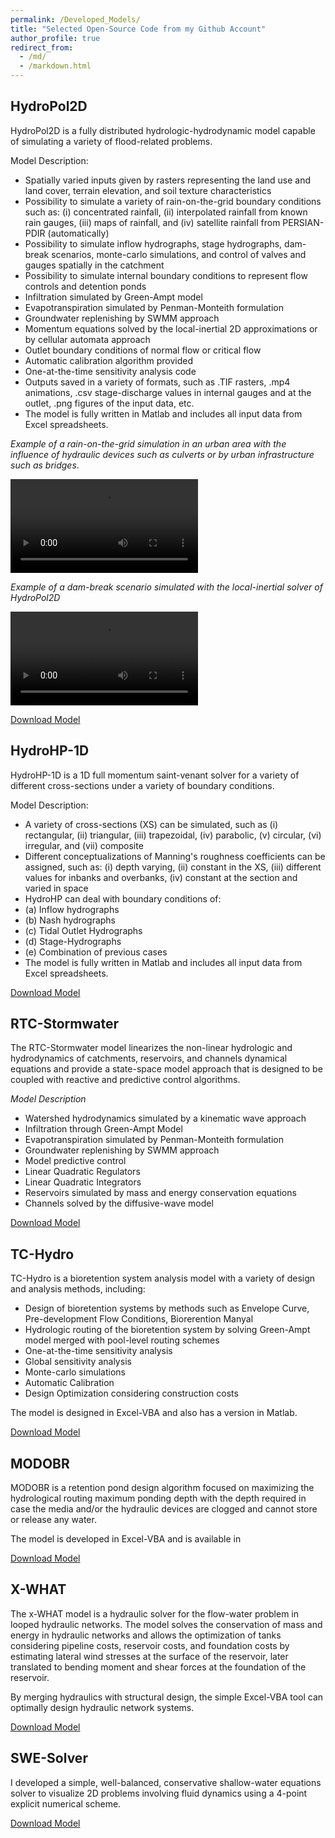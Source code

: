 ```yaml
---
permalink: /Developed_Models/
title: "Selected Open-Source Code from my Github Account"
author_profile: true
redirect_from: 
  - /md/
  - /markdown.html
---
```


## HydroPol2D
HydroPol2D is a fully distributed hydrologic-hydrodynamic model capable of simulating a variety of flood-related problems.

Model Description:
- Spatially varied inputs given by rasters representing the land use and land cover, terrain elevation, and soil texture characteristics
- Possibility to simulate a variety of rain-on-the-grid boundary conditions such as: (i) concentrated rainfall, (ii) interpolated rainfall from known rain gauges, (iii) maps of rainfall, and (iv) satellite rainfall from PERSIAN-PDIR (automatically)
- Possibility to simulate inflow hydrographs, stage hydrographs, dam-break scenarios, monte-carlo simulations, and control of valves and gauges spatially in the catchment
- Possibility to simulate internal boundary conditions to represent flow controls and detention ponds
- Infiltration simulated by Green-Ampt model
- Evapotranspiration simulated by Penman-Monteith formulation
- Groundwater replenishing by SWMM approach
- Momentum equations solved by the local-inertial 2D approximations or by cellular automata approach
- Outlet boundary conditions of normal flow or critical flow
- Automatic calibration algorithm provided
- One-at-the-time sensitivity analysis code
- Outputs saved in a variety of formats, such as .TIF rasters, .mp4 animations, .csv stage-discharge values in internal gauges and at the outlet, .png figures of the input data, etc.
- The model is fully written in Matlab and includes all input data from Excel spreadsheets.

<i> Example of a rain-on-the-grid simulation in an urban area with the influence of hydraulic devices such as culverts or by urban infrastructure such as bridges</i>.

<video loop>
  <source src="https://marcusnobrega-eng.github.io/profile//files/Rain_on_the_grid.mp4" type="video/mp4">
</video>

<i> Example of a dam-break scenario simulated with the local-inertial solver of HydroPol2D </i>

<video loop>
  <source src="https://marcusnobrega-eng.github.io/profile//files/Dam_Break.mp4" type="video/mp4">
</video>


[Download Model](https://github.com/marcusnobrega-eng/HydroPol2D)
## HydroHP-1D
HydroHP-1D is a 1D full momentum saint-venant solver for a variety of different cross-sections under a variety of boundary conditions.

Model Description:
- A variety of cross-sections (XS) can be simulated, such as (i) rectangular, (ii) triangular, (iii) trapezoidal, (iv) parabolic, (v) circular, (vi) irregular, and (vii) composite
- Different conceptualizations of Manning's roughness coefficients can be assigned, such as: (i) depth varying, (ii) constant in the XS, (iii) different values for inbanks and overbanks, (iv) constant at the section and varied in space
- HydroHP can deal with boundary conditions of:
- (a) Inflow hydrographs
- (b) Nash hydrographs
- (c) Tidal Outlet Hydrographs
- (d) Stage-Hydrographs
- (e) Combination of previous cases
- The model is fully written in Matlab and includes all input data from Excel spreadsheets.

[Download Model](https://github.com/marcusnobrega-eng/HydroHP)

## RTC-Stormwater
The RTC-Stormwater model linearizes the non-linear hydrologic and hydrodynamics of catchments, reservoirs, and channels dynamical equations and provide a state-space model approach that is designed to be coupled with reactive and predictive control algorithms.

<i>Model Description</i>
- Watershed hydrodynamics simulated by a kinematic wave approach
- Infiltration through Green-Ampt Model
- Evapotranspiration simulated by Penman-Monteith formulation
- Groundwater replenishing by SWMM approach
- Model predictive control 
- Linear Quadratic Regulators
- Linear Quadratic Integrators
- Reservoirs simulated by mass and energy conservation equations
- Channels solved by the diffusive-wave model

[Download Model](https://github.com/marcusnobrega-eng/RTC---Flood-and-Water-Quality)

## TC-Hydro
TC-Hydro is a bioretention system analysis model with a variety of design and analysis methods, including:
- Design of bioretention systems by methods such as Envelope Curve, Pre-development Flow Conditions, Biorerention Manyal
- Hydrologic routing of the bioretention system by solving Green-Ampt model merged with pool-level routing schemes
- One-at-the-time sensitivity analysis
- Global sensitivity analysis
- Monte-carlo simulations
- Automatic Calibration
- Design Optimization considering construction costs

The model is designed in Excel-VBA and also has a version in Matlab.

[Download Model](https://github.com/marcusnobrega-eng/TC-Hydro)

## MODOBR
MODOBR is a retention pond design algorithm focused on maximizing the hydrological routing maximum ponding depth with the depth required in case the media and/or the hydraulic devices are clogged and cannot store or release any water.

The model is developed in Excel-VBA and is available in

[Download Model](https://github.com/marcusnobrega-eng/MoDOBR)

## X-WHAT 

The x-WHAT model is a hydraulic solver for the flow-water problem in looped hydraulic networks. The model solves the conservation of mass and energy in hydraulic networks and allows the optimization of tanks considering pipeline costs, reservoir costs, and foundation costs by estimating lateral wind stresses at the surface of the reservoir, later translated to bending moment and shear forces at the foundation of the reservoir.

By merging hydraulics with structural design, the simple Excel-VBA tool can optimally design hydraulic network systems.

[Download Model](https://github.com/marcusnobrega-eng/X-WHAT)

## SWE-Solver
I developed a simple, well-balanced, conservative shallow-water equations solver to visualize 2D problems involving fluid dynamics using a 4-point explicit numerical scheme.

[Download Model](https://github.com/marcusnobrega-eng/SWE_Solver)

